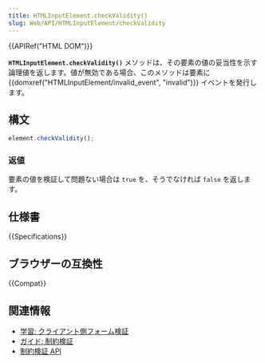 ```yaml
---
title: HTMLInputElement.checkValidity()
slug: Web/API/HTMLInputElement/checkValidity
---
```


{{APIRef("HTML DOM")}}

**`HTMLInputElement.checkValidity()`** メソッドは、その要素の値の妥当性を示す論理値を返します。値が無効である場合、このメソッドは要素に {{domxref("HTMLInputElement/invalid_event", "invalid")}} イベントを発行します。

## 構文

```js
element.checkValidity();
```

### 返値

要素の値を検証して問題ない場合は `true` を、そうでなければ `false` を返します。

## 仕様書

{{Specifications}}

## ブラウザーの互換性

{{Compat}}

## 関連情報

- [学習: クライアント側フォーム検証](/ja/docs/Learn/Forms/Form_validation)
- [ガイド: 制約検証](/ja/docs/Web/Guide/HTML/Constraint_validation)
- [制約検証 API](/ja/docs/Web/API/Constraint_validation)

